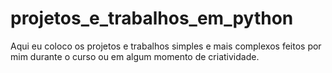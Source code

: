 # projetos_e_trabalhos_em_python
 Aqui eu coloco os projetos e trabalhos simples e mais complexos feitos por mim durante o curso ou em algum momento de criatividade.
